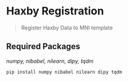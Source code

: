# Haxby Registration
> Register Haxby Data to MNI template

## Required Packages
_numpy, nibabel, nilearn, dipy, tqdm_


```sh
pip install numpy nibabel nilearn dipy tqdm
```


